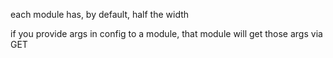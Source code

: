 each module has, by default, half the width

if you provide args in config to a module, that module will get those args via GET